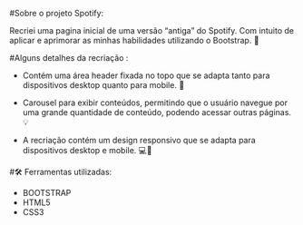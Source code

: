 #Sobre o projeto Spotify: 

Recriei uma pagina inicial de uma versão “antiga” do Spotify. Com intuito de aplicar e aprimorar as minhas habilidades utilizando o Bootstrap. 🌱

#Alguns detalhes da recriação :

- Contém uma área header fixada no topo que se adapta tanto para dispositivos desktop quanto para mobile. 📍

- Carousel para exibir conteúdos, permitindo que o usuário navegue por uma grande quantidade de conteúdo, podendo acessar outras páginas. 💡

- A recriação contém um design responsivo que se adapta para dispositivos desktop e mobile. 
💻📲

#🛠️ Ferramentas utilizadas:

- BOOTSTRAP
- HTML5
- CSS3
